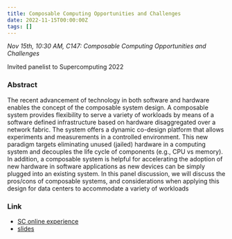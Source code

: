 ```yaml
---
title: Composable Computing Opportunities and Challenges
date: 2022-11-15T00:00:00Z
tags: []
---
```


*Nov 15th, 10:30 AM, C147: Composable Computing Opportunities and Challenges*

Invited panelist to Supercomputing 2022

### Abstract

The recent advancement of technology in both software and hardware enables the concept of the composable system design. A composable system provides flexibility to serve a variety of workloads by means of a software defined infrastructure based on hardware disaggregated over a network fabric. The system offers a dynamic co-design platform that allows experiments and measurements in a controlled environment. This new paradigm targets eliminating unused (jailed) hardware in a computing system and decouples the life cycle of components (e.g., CPU vs memory). In addition, a composable system is helpful for accelerating the adoption of new hardware in software applications as new devices can be simply plugged into an existing system. In this panel discussion, we will discuss the pros/cons of composable systems, and considerations when applying this design for data centers to accommodate a variety of workloads

### Link

* [SC online experience](https://sc22.supercomputing.org/presentation/?id=pan111&sess=sess180)
* [slides](/static/pdf/20221115_sc_panel.pdf)
